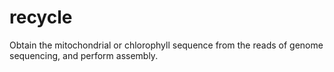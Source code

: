 # recycle
Obtain the mitochondrial or chlorophyll sequence from the reads of genome sequencing, and perform assembly.
